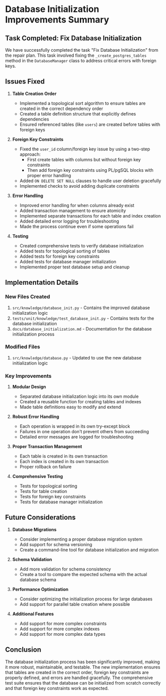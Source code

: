 # Database Initialization Improvements Summary

## Task Completed: Fix Database Initialization

We have successfully completed the task "Fix Database Initialization" from the repair plan. This task involved fixing the `_create_postgres_tables` method in the `DatabaseManager` class to address critical errors with foreign keys.

## Issues Fixed

1. **Table Creation Order**
   - Implemented a topological sort algorithm to ensure tables are created in the correct dependency order
   - Created a table definition structure that explicitly defines dependencies
   - Ensured referenced tables (like `users`) are created before tables with foreign keys

2. **Foreign Key Constraints**
   - Fixed the `user_id` column/foreign key issue by using a two-step approach:
     - First create tables with columns but without foreign key constraints
     - Then add foreign key constraints using PL/pgSQL blocks with proper error handling
   - Added `ON DELETE SET NULL` clauses to handle user deletion gracefully
   - Implemented checks to avoid adding duplicate constraints

3. **Error Handling**
   - Improved error handling for when columns already exist
   - Added transaction management to ensure atomicity
   - Implemented separate transactions for each table and index creation
   - Added detailed error logging for troubleshooting
   - Made the process continue even if some operations fail

4. **Testing**
   - Created comprehensive tests to verify database initialization
   - Added tests for topological sorting of tables
   - Added tests for foreign key constraints
   - Added tests for database manager initialization
   - Implemented proper test database setup and cleanup

## Implementation Details

### New Files Created

1. `src/knowledge/database_init.py` - Contains the improved database initialization logic
2. `tests/unit/knowledge/test_database_init.py` - Contains tests for the database initialization
3. `docs/database_initialization.md` - Documentation for the database initialization process

### Modified Files

1. `src/knowledge/database.py` - Updated to use the new database initialization logic

### Key Improvements

1. **Modular Design**
   - Separated database initialization logic into its own module
   - Created a reusable function for creating tables and indexes
   - Made table definitions easy to modify and extend

2. **Robust Error Handling**
   - Each operation is wrapped in its own try-except block
   - Failures in one operation don't prevent others from succeeding
   - Detailed error messages are logged for troubleshooting

3. **Proper Transaction Management**
   - Each table is created in its own transaction
   - Each index is created in its own transaction
   - Proper rollback on failure

4. **Comprehensive Testing**
   - Tests for topological sorting
   - Tests for table creation
   - Tests for foreign key constraints
   - Tests for database manager initialization

## Future Considerations

1. **Database Migrations**
   - Consider implementing a proper database migration system
   - Add support for schema versioning
   - Create a command-line tool for database initialization and migration

2. **Schema Validation**
   - Add more validation for schema consistency
   - Create a tool to compare the expected schema with the actual database schema

3. **Performance Optimization**
   - Consider optimizing the initialization process for large databases
   - Add support for parallel table creation where possible

4. **Additional Features**
   - Add support for more complex constraints
   - Add support for more complex indexes
   - Add support for more complex data types

## Conclusion

The database initialization process has been significantly improved, making it more robust, maintainable, and testable. The new implementation ensures that tables are created in the correct order, foreign key constraints are properly defined, and errors are handled gracefully. The comprehensive test suite ensures that the database can be initialized from scratch correctly and that foreign key constraints work as expected.
